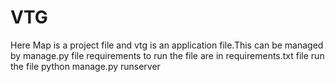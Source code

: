 # VTG
Here Map is a project file and vtg is an application file.This can be managed by manage.py file
requirements to run the file are in requirements.txt file
run the file python manage.py runserver
